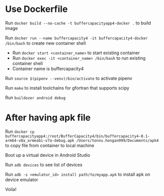 # Use Dockerfile

Run `docker build --no-cache -t buffercapacityapp4-docker .` to build image

Run `docker run --name buffercapacity4 -it buffercapacity4-docker /bin/bash` to create new container shell

- Run `docker start <container_name>` to start existing container
- Run `docker exec -it <container_name> /bin/bash` to run existing container shell
- Container name is buffercapacity4

Run `source $(pipenv --venv)/bin/activate` to activate pipenv

Run `make` to install toolchains for gfortran that supports scipy

Run `buildozer android debug`

# After having apk file

Run `docker cp buffercapacityapp4:/root/BufferCapacity4/bin/buffercapacity4-0.1-arm64-v8a_armeabi-v7a-debug.apk /Users/tonnu.hongan999/Documents/apk4` to copy file from container to local machine

Boot up a virtual device in Android Studio

Run `adb devices` to see list of devices

Run `adb -s <emulator_id> install path/to/myapp.apk` to install apk on device emulator

Voila!
